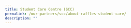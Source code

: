 ```yaml
---
title: Student Care Centre (SCC)
permalink: /our-partners/scc/about-raffles-student-care/
description: ""
---
```

